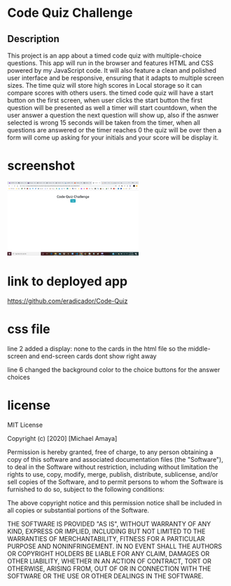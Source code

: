 # Code Quiz Challenge
## Description
This project is an app about a timed code quiz with multiple-choice questions. This app will run in the browser and features HTML and CSS powered by my JavaScript code. It will also feature a clean and polished user interface and be responsive, ensuring that it adapts to multiple screen sizes. The time quiz will store high scores in Local storage so it can compare scores with others users.
the timed code quiz will have a start button on the first screen, when user clicks the start button the first question will be presented as well a timer will start countdown, when the user answer a question the next question will show up, also if the asnwer selected is wrong 15 seconds will be taken from the timer, when all questions are answered or the timer reaches 0 the quiz will be over then a form will come up asking for your initials and your score will be display it. 
# screenshot 
<img src ="/assets/images/2020-06-17(5).png" width="300">

# link to deployed app
https://github.com/eradicador/Code-Quiz

# css file
line 2 added a display: none to the cards in the html file so the middle-screen and end-screen cards dont show right away 

line 6 changed the background color to the choice buttons for the answer choices









# license
MIT License

Copyright (c) [2020] [Michael Amaya]

Permission is hereby granted, free of charge, to any person obtaining a copy
of this software and associated documentation files (the "Software"), to deal
in the Software without restriction, including without limitation the rights
to use, copy, modify, merge, publish, distribute, sublicense, and/or sell
copies of the Software, and to permit persons to whom the Software is
furnished to do so, subject to the following conditions:

The above copyright notice and this permission notice shall be included in all
copies or substantial portions of the Software.

THE SOFTWARE IS PROVIDED "AS IS", WITHOUT WARRANTY OF ANY KIND, EXPRESS OR
IMPLIED, INCLUDING BUT NOT LIMITED TO THE WARRANTIES OF MERCHANTABILITY,
FITNESS FOR A PARTICULAR PURPOSE AND NONINFRINGEMENT. IN NO EVENT SHALL THE
AUTHORS OR COPYRIGHT HOLDERS BE LIABLE FOR ANY CLAIM, DAMAGES OR OTHER
LIABILITY, WHETHER IN AN ACTION OF CONTRACT, TORT OR OTHERWISE, ARISING FROM,
OUT OF OR IN CONNECTION WITH THE SOFTWARE OR THE USE OR OTHER DEALINGS IN THE
SOFTWARE.